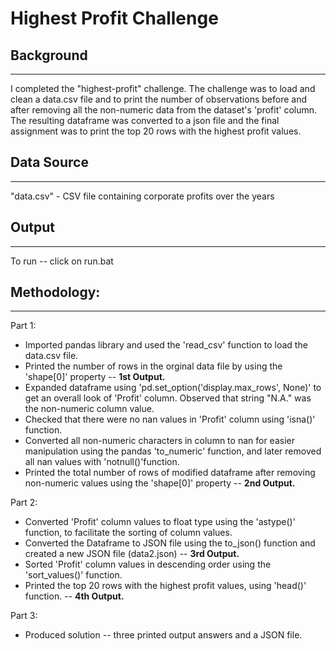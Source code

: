 # Highest Profit Challenge

## Background
___

I completed the "highest-profit" challenge. The challenge was to load and clean a data.csv file and to print the number of observations before and after removing all the non-numeric data from the dataset's 'profit' column. The resulting dataframe was converted to a json file and the final assignment was to print the top 20 rows with the highest profit values. 

## Data Source
___

"data.csv" - CSV file containing corporate profits over the years

## Output
___

To run -- click on run.bat

## Methodology:
___

Part 1:
* Imported pandas library and used the 'read_csv' function to load the data.csv file. 
* Printed the number of rows in the orginal data file by using the 'shape[0]' property -- **1st Output.** 
* Expanded dataframe using 'pd.set_option('display.max_rows', None)' to get an overall look of 'Profit' column. Observed that string "N.A." was the non-numeric column value.
* Checked that there were no nan values in 'Profit' column using 'isna()' function.
* Converted all non-numeric characters in column to nan for easier manipulation using the pandas 'to_numeric' function, and later removed all nan values with 'notnull()'function.
* Printed the total number of rows of modified dataframe after removing non-numeric values using the 'shape[0]' property -- **2nd Output.**

Part 2: 
* Converted 'Profit' column values to float type using the 'astype()' function, to facilitate the sorting of column values.
* Converted the Dataframe to JSON file using the to_json() function and created a new JSON file (data2.json) -- **3rd Output.**
* Sorted 'Profit' column values in descending order using the 'sort_values()' function.
* Printed the top 20 rows with the highest profit values, using 'head()' function. -- **4th Output.**

Part 3:
* Produced solution -- three printed output answers and a JSON file. 
